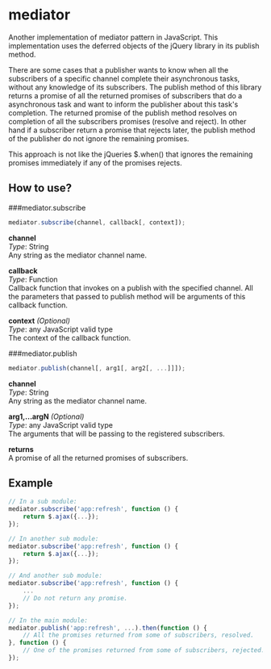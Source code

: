 mediator
========

Another implementation of mediator pattern in JavaScript. This implementation uses the deferred objects of the jQuery library in its publish method.

There are some cases that a publisher wants to know when all the subscribers of a specific channel complete their asynchronous tasks, without any knowledge of its subscribers.
The publish method of this library returns a promise of all the returned promises of subscribers that do a asynchronous task and want to inform the publisher about this task's completion. The returned promise of the publish method resolves on completion of all the subscribers promises (resolve and reject). In other hand if a subscriber return a promise that rejects later, the publish method of the publisher do not ignore the remaining promises. 

This approach is not like the jQueries $.when() that ignores the remaining promises immediately if any of the promises rejects.


How to use?
-----------


###mediator.subscribe

```javascript
mediator.subscribe(channel, callback[, context]);
```

**channel**  
*Type*: String  
Any string as the mediator channel name.

**callback**  
*Type*: Function  
Callback function that invokes on a publish with the specified channel.
All the parameters that passed to publish method will be arguments of this callback function.

**context** *(Optional)*  
*Type*: any JavaScript valid type  
The context of the callback function.


###mediator.publish

```javascript
mediator.publish(channel[, arg1[, arg2[, ...]]]);
```

**channel**  
*Type*: String  
Any string as the mediator channel name.

**arg1,...argN** *(Optional)*  
*Type*: any JavaScript valid type  
The arguments that will be passing to the registered subscribers.

**returns**  
A promise of all the returned promises of subscribers.

Example
-------

```javascript
// In a sub module:
mediator.subscribe('app:refresh', function () {
	return $.ajax({...});
});

// In another sub module:
mediator.subscribe('app:refresh', function () {
	return $.ajax({...});
});

// And another sub module:
mediator.subscribe('app:refresh', function () {
	...
	// Do not return any promise.
});

// In the main module:
mediator.publish('app:refresh', ...).then(function () {
	// All the promises returned from some of subscribers, resolved.
}, function () {
	// One of the promises returned from some of subscribers, rejected.
});
```
